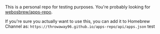 This is a personal repo for testing purposes. You're probably looking for [webosbrew/apps-repo](https://github.com/webosbrew/apps-repo).

If you're sure you actually want to use this, you can add it to Homebrew Channel as: `https://throwaway96.github.io/apps-repo/api/apps.json`
test
